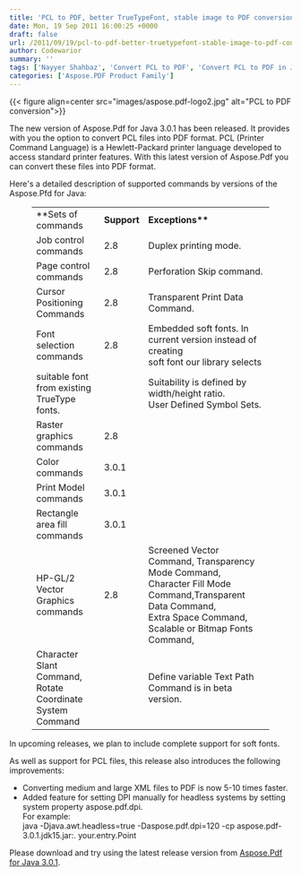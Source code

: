 ```yaml
---
title: 'PCL to PDF, better TrueTypeFont, stable image to PDF conversion'
date: Mon, 19 Sep 2011 16:00:25 +0000
draft: false
url: /2011/09/19/pcl-to-pdf-better-truetypefont-stable-image-to-pdf-conversion/
author: Codewarior
summary: ''
tags: ['Nayyer Shahbaz', 'Convert PCL to PDF', 'Convert PCL to PDF in Java', 'PCL to PDF', 'java', 'product release']
categories: ['Aspose.PDF Product Family']
---
```




{{< figure align=center src="images/aspose.pdf-logo2.jpg" alt="PCL to PDF conversion">}}


The new version of Aspose.Pdf for Java 3.0.1 has been released. It provides with you the option to convert PCL files into PDF format. PCL (Printer Command Language) is a Hewlett-Packard printer language developed to access standard printer features. With this latest version of Aspose.Pdf you can convert these files into PDF format.

Here's a detailed description of supported commands by versions of the Aspose.Pfd for Java:

<figure class="wp-block-table"><table class=""><tbody><tr><td>**Sets of commands</strong></td><td><strong>Support</strong></td><td><strong>Exceptions**</td></tr><tr><td>Job control commands</td><td>2.8</td><td>Duplex printing mode.</td></tr><tr><td>Page control commands</td><td>2.8</td><td>Perforation Skip command.</td></tr><tr><td>Cursor Positioning Commands</td><td>2.8</td><td>Transparent Print Data Command.</td></tr><tr><td>Font selection commands</td><td>2.8</td><td>Embedded soft fonts. In current version instead of creating<br>soft font our library selects</td></tr><tr><td>suitable font from existing TrueType fonts.</td><td></td><td>Suitability is defined by width/height ratio.<br>User Defined Symbol Sets.</td></tr><tr><td>Raster graphics commands</td><td>2.8</td><td></td></tr><tr><td>Color commands</td><td>3.0.1</td><td></td></tr><tr><td>Print Model commands</td><td>3.0.1</td><td></td></tr><tr><td>Rectangle area fill commands</td><td>3.0.1</td><td></td></tr><tr><td>HP-GL/2 Vector Graphics commands</td><td>2.8</td><td>Screened Vector Command, Transparency Mode Command, Character Fill Mode Command,Transparent Data Command,<br>Extra Space Command, Scalable or Bitmap Fonts Command,</td></tr><tr><td>Character Slant Command, Rotate Coordinate System Command</td><td></td><td>Define variable Text Path Command is in beta version.</td></tr></tbody></table></figure>

In upcoming releases, we plan to include complete support for soft fonts.

As well as support for PCL files, this release also introduces the following improvements:

*   Converting medium and large XML files to PDF is now 5-10 times faster.
*   Added feature for setting DPI manually for headless systems by setting system property aspose.pdf.dpi.  
    For example:  
    java -Djava.awt.headless=true -Daspose.pdf.dpi=120 -cp aspose.pdf-3.0.1.jdk15.jar:. your.entry.Point

Please download and try using the latest release version from [Aspose.Pdf for Java 3.0.1][1].




[1]: https://docs.aspose.com/display/pdfjava/Home




